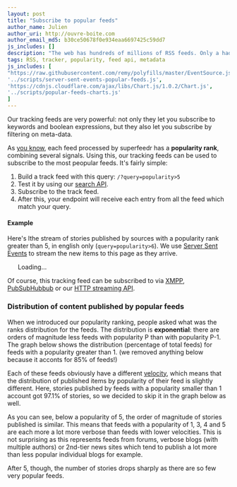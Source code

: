 ```yaml
---
layout: post
title: "Subscribe to popular feeds"
author_name: Julien
author_uri: http://ouvre-boite.com
author_email_md5: b30ce50678f0e934eaa6697425c59dd7
js_includes: []
description: "The web has hundreds of millions of RSS feeds. Only a hadful of them is popular and Superfeedr lets you subscribe only to the most popular RSS feeds."
tags: RSS, tracker, popularity, feed api, metadata
js_includes: [
"https://raw.githubusercontent.com/remy/polyfills/master/EventSource.js",
'../scripts/server-sent-events-popular-feeds.js',
'https://cdnjs.cloudflare.com/ajax/libs/Chart.js/1.0.2/Chart.js',
'../scripts/popular-feeds-charts.js'
]
---
```


Our tracking feeds are very powerful: not only they let you subscribe to keywords and boolean expressions, but they also let you subscribe by filtering on meta-data. 

As [you know](http://blog.superfeedr.com/feed-popularity/), each feed processed by superfeedr has a **popularity rank**, combining several signals. Using this, our tracking feeds can be used to subscribe to the most peopular feeds. It's fairly simple: 

1. Build a track feed with this query: <code>/?query=popularity>5</code>
2. Test it by using our [search API](http://documentation.superfeedr.com/trackers.html#testing).
3. Subscribe to the track feed.
4. After this, your endpoint will receive each entry from all the feed which match your query. 

#### Example

Here's lthe stream of stories published by sources with a popularity rank greater than 5, in english only (<code>query=popularity>6</code>). We use [Server Sent Events](/server-sent-events/) to stream the new items to this page as they arrive.

<ul id="sse-feed">Loading...</ul>

Of course, this tracking feed can be subscribed to via [XMPP](http://documentation.superfeedr.com/subscribers.html#xmpp-pubsub), [PubSubHubbub](http://documentation.superfeedr.com/subscribers.html#webhooks) or our [HTTP streaming API](http://documentation.superfeedr.com/subscribers.html#streaming-rss).

### Distribution of content published by popular feeds

When we introduced our popularity ranking, people asked what was the ranks distribution for the feeds. The distribution is **exponential**: there are orders of magnitude less feeds with popularity P than with popularity P-1. The graph below shows the distribution (percentage of total feeds) for feeds with a popularity greater than 1. (we removed anything below because it acconts for 85% of feeds!)

<canvas id="feed-distribution" width="700" height="300"></canvas>

Each of these feeds obviously have a different [velocity](http://documentation.superfeedr.com/schema.html#velocity), which means that the distribution of published items by popularity of their feed is slightly different. Here, stories published by feeds with a popularity smaller than 1 account got 97.1% of stories, so we decided to skip it in the graph below as well.

<canvas id="entry-distribution" width="700" height="300"></canvas>

As you can see, below a popularity of 5, the order of magnitude of stories published is similar. This means that feeds with a popularity of 1, 3, 4 and 5 are each more a lot more verbose than feeds with lower velocities. This is not surprising as this represents feeds from forums, verbose blogs (with multiple authors) or 2nd-tier news sites which tend to publish a lot more than less popular individual blogs for example.

After 5, though, the number of stories drops sharply as there are so few very popular feeds.

